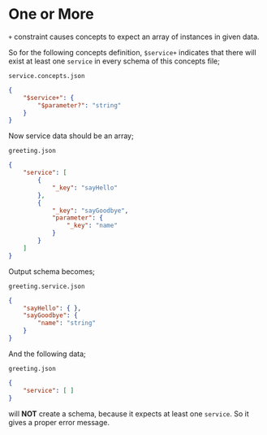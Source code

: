 # One or More

`+` constraint causes concepts to expect an array of instances in given data.

So for the following concepts definition, `$service+` indicates that there
will exist at least one `service` in every schema of this concepts file;

`service.concepts.json`

```json
{
    "$service+": {
        "$parameter?": "string"
    }
}
```

Now service data should be an array;

`greeting.json`

```json
{
    "service": [
        {
            "_key": "sayHello"
        },
        {
            "_key": "sayGoodbye",
            "parameter": {
                "_key": "name"
            }
        }
    ]
}
```

Output schema becomes;

`greeting.service.json`

```json
{
    "sayHello": { },
    "sayGoodbye": { 
        "name": "string"
    }
}
```

And the following data;

`greeting.json`

```json
{
    "service": [ ]
}
```

will **NOT** create a schema, because it expects at least one `service`. So it
gives a proper error message.
